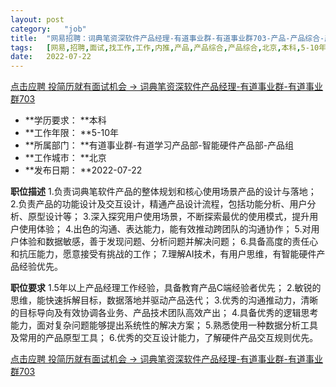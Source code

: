```yaml
---
layout:	post
category:	"job"
title:	"网易招聘：词典笔资深软件产品经理-有道事业群-有道事业群703-产品-产品综合-产品综合-北京本科5-10年"
tags:	[网易,招聘,面试,找工作,工作,内推,产品,产品综合,产品综合,北京,本科,5-10年]
date:	2022-07-22
---
```


[点击应聘 投简历就有面试机会 -> 词典笔资深软件产品经理-有道事业群-有道事业群703](http://mobile.bole.netease.com/bole/boleDetail?id=41626&employeeId=346f03c3cda5f04c&key=all)



- **学历要求： **本科
- **工作年限： **5-10年
- **所属部门： **有道事业群-有道学习产品部-智能硬件产品部-产品组
- **工作城市： **北京
- **发布日期： **2022-07-22



**职位描述**
1.负责词典笔软件产品的整体规划和核心使用场景产品的设计与落地；
2.负责产品的功能设计及交互设计，精通产品设计流程，包括功能分析、用户分析、原型设计等；
3.深入探究用户使用场景，不断探索最优的使用模式，提升用户使用体验；
4.出色的沟通、表达能力，能有效推动跨团队的沟通协作；
5.对用户体验和数据敏感，善于发现问题、分析问题并解决问题；
6.具备高度的责任心和抗压能力，愿意接受有挑战的工作；
7.理解AI技术，有用户思维，有智能硬件产品经验优先。



**职位要求**
1.5年以上产品经理工作经验，具备教育产品C端经验者优先；
2.敏锐的思维，能快速拆解目标，数据落地并驱动产品迭代；
3.优秀的沟通推动力，清晰的目标导向及有效协调各业务、产品技术团队高效产出；
4.具备优秀的逻辑思考能力，面对复杂问题能够提出系统性的解决方案；
5.熟悉使用一种数据分析工具及常用的产品原型工具；
6.优秀的交互设计能力，了解硬件产品交互规则优先。



[点击应聘 投简历就有面试机会 -> 词典笔资深软件产品经理-有道事业群-有道事业群703](http://mobile.bole.netease.com/bole/boleDetail?id=41626&employeeId=346f03c3cda5f04c&key=all)